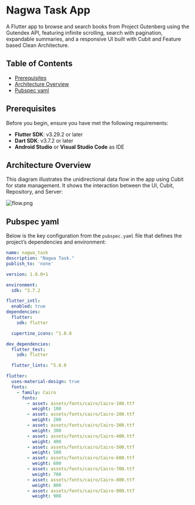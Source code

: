 # Nagwa Task App

A Flutter app to browse and search books from Project Gutenberg using the Gutendex API, featuring infinite scrolling, search with pagination, expandable summaries, and a responsive UI built with Cubit and Feature based Clean Architecture.

## Table of Contents
- [Prerequisites](#prerequisites)
- [Architecture Overview](#architecture-overview)
- [Pubspec yaml](#pubspec-yaml)

## Prerequisites
Before you begin, ensure you have met the following requirements:

- **Flutter SDK**: v3.29.2 or later
- **Dart SDK**: v3.7.2 or later
- **Android Studio** or **Visual Studio Code** as IDE

## Architecture Overview
This diagram illustrates the unidirectional data flow in the app using Cubit for state management. It shows the interaction between the UI, Cubit, Repository, and Server:

![flow.png](../../../../Users/hasanmohamed/Downloads/flow.png)

## Pubspec yaml

Below is the key configuration from the `pubspec.yaml` file that defines the project’s dependencies and environment:

```yaml
name: nagwa_task
description: "Nagwa Task."
publish_to: 'none'

version: 1.0.0+1

environment:
  sdk: ^3.7.2

flutter_intl:
  enabled: true
dependencies:
  flutter:
    sdk: flutter

  cupertino_icons: ^1.0.8

dev_dependencies:
  flutter_test:
    sdk: flutter

  flutter_lints: ^5.0.0

flutter:
  uses-material-design: true
  fonts:
    - family: Cairo
      fonts:
        - asset: assets/fonts/cairo/Cairo-100.ttf
          weight: 100
        - asset: assets/fonts/cairo/Cairo-200.ttf
          weight: 200
        - asset: assets/fonts/cairo/Cairo-300.ttf
          weight: 300
        - asset: assets/fonts/cairo/Cairo-400.ttf
          weight: 400
        - asset: assets/fonts/cairo/Cairo-500.ttf
          weight: 500
        - asset: assets/fonts/cairo/Cairo-600.ttf
          weight: 600
        - asset: assets/fonts/cairo/Cairo-700.ttf
          weight: 700
        - asset: assets/fonts/cairo/Cairo-800.ttf
          weight: 800
        - asset: assets/fonts/cairo/Cairo-900.ttf
          weight: 900
